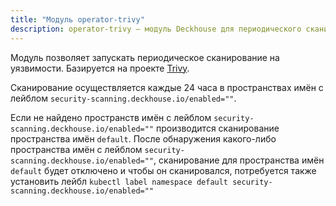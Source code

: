```yaml
---
title: "Модуль operator-trivy"
description: operator-trivy — модуль Deckhouse для периодического сканирования на уязвимости в кластере Kubernetes. 
---
```


Модуль позволяет запускать периодическое сканирование на уязвимости. Базируется на проекте [Trivy](https://github.com/aquasecurity/trivy).

Сканирование осуществляется каждые 24 часа в пространствах имён с лейблом `security-scanning.deckhouse.io/enabled=""`.

Если не найдено пространств имён с лейблом `security-scanning.deckhouse.io/enabled=""` производится сканирование пространства имён `default`. После обнаружения какого-либо пространства имён с лейблом `security-scanning.deckhouse.io/enabled=""`, сканирование для пространства имён `default` будет отключено и чтобы он сканировался, потребуется также установить лейбл `kubectl label namespace default security-scanning.deckhouse.io/enabled=""`
